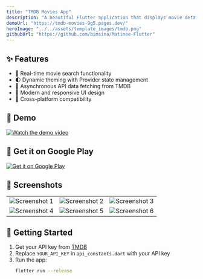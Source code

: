 ```yaml
---
title: "TMDB Movies App"
description: "A beautiful Flutter application that displays movie details fetched from The Movie Database (TMDB) API. Search, browse, and discover your favorite movies with an elegant user interface."
demoUrl: "https://tmdb-movies-9g5.pages.dev/"
heroImage: "../../assets/template_images/tmdb.png"
githubUrl: "https://github.com/bimsina/Matinee-Flutter"
---
```


## ✨ Features

- 🎯 Real-time movie search functionality
- 🌓 Dynamic theming with Provider state management
- 🔄 Asynchronous API data fetching from TMDB
- 🎨 Modern and responsive UI design
- 📱 Cross-platform compatibility

## 🎥 Demo

[![Watch the demo video](https://img.youtube.com/vi/5_bDIUYLWzg/maxresdefault.jpg)](https://youtu.be/5_bDIUYLWzg)

## 📱 Get it on Google Play

[![Get it on Google Play](https://play.google.com/intl/en/badges/images/generic/en_badge_web_generic.png)](https://play.google.com/store/apps/details?id=com.bimsina.movies)

## 📸 Screenshots

<table style="border:none">
<tr>
<td><img src="https://user-images.githubusercontent.com/29589003/58170605-93aba280-7cb3-11e9-8733-dff46d1e86c7.png" alt="Screenshot 1"/></td>
<td><img src="https://user-images.githubusercontent.com/29589003/58170608-93aba280-7cb3-11e9-933f-395501d7a5a0.png" alt="Screenshot 2"/></td>
<td><img src="https://user-images.githubusercontent.com/29589003/58170610-94443900-7cb3-11e9-946f-79587eaa1043.png" alt="Screenshot 3"/></td>
</tr>
<tr>
<td><img src="https://user-images.githubusercontent.com/29589003/58170611-94443900-7cb3-11e9-8f01-ce5fe83bb93e.png" alt="Screenshot 4"/></td>
<td><img src="https://user-images.githubusercontent.com/29589003/58170612-94dccf80-7cb3-11e9-8955-ce6bba8b36dd.png" alt="Screenshot 5"/></td>
<td><img src="https://user-images.githubusercontent.com/29589003/58170613-94dccf80-7cb3-11e9-9182-a08922ae7139.png" alt="Screenshot 6"/></td>
</tr>
</table>

## 🚀 Getting Started

1. Get your API key from [TMDB](https://www.themoviedb.org/)
2. Replace `YOUR_API_KEY` in `api_constants.dart` with your API key
3. Run the app:
   ```bash
   flutter run --release
   ```
